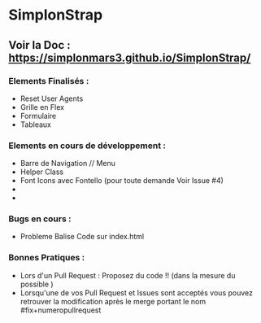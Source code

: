 # SimplonStrap

## Voir la Doc : https://simplonmars3.github.io/SimplonStrap/

### Elements Finalisés :
- Reset User Agents
- Grille en Flex
- Formulaire
- Tableaux

### Elements en cours de développement :
- Barre de Navigation // Menu
- Helper Class
- Font Icons avec Fontello (pour toute demande Voir Issue #4)
-
-

### Bugs en cours :
- Probleme Balise Code sur index.html

### Bonnes Pratiques : 
- Lors d'un Pull Request : Proposez du code !! (dans la mesure du possible )
- Lorsqu'une de vos Pull Request et Issues sont acceptés vous pouvez retrouver la modification après le merge portant le nom #fix+numeropullrequest
